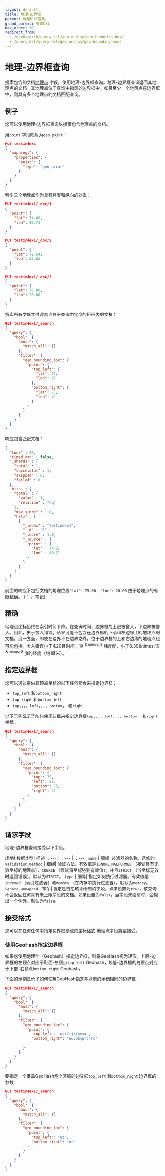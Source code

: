 ```yaml
---
layout: default
title: 地理-边界框
parent: 地理和XY查询
grand_parent: 查询DSL
nav_order: 10
redirect_from:
  - /opensearch/query-dsl/geo-and-xy/geo-bounding-box/
  - /query-dsl/query-dsl/geo-and-xy/geo-bounding-box/
---
```


# 地理-边界框查询

搜索包含的文档[地理点]({{site.url}}{{site.baseurl}}/opensearch/supported-field-types/geo-point/) 字段，使用地理-边界框查询。地理-边界框查询返回其地理点的文档，其地理点位于查询中指定的边界框中。如果至少一个地理点在边界框中，则具有多个地理点的文档匹配查询。

## 例子

您可以使用地理-边界框查询以搜索包含地理点的文档。

用`point` 字段映射为`geo_point`：

```json
PUT testindex1
{
  "mappings": {
    "properties": {
      "point": {
        "type": "geo_point"
      }
    }
  }
}
```

索引三个地理点作为具有纬度和纵向的对象：

```json
PUT testindex1/_doc/1
{
  "point": { 
    "lat": 74.00,
    "lon": 40.71
  }
}

PUT testindex1/_doc/2
{
  "point": { 
    "lat": 72.64,
    "lon": 22.62
  } 
}

PUT testindex1/_doc/3
{
  "point": { 
    "lat": 75.00,
    "lon": 28.00
  }
}
```

搜索所有文档并过滤其点位于查询中定义的矩形内的文档：

```json
GET testindex1/_search
{
  "query": {
    "bool": {
      "must": {
        "match_all": {}
      },
      "filter": {
        "geo_bounding_box": {
          "point": {
            "top_left": {
              "lat": 75,
              "lon": 28
            },
            "bottom_right": {
              "lat": 73,
              "lon": 41
            }
          }
        }
      }
    }
  }
}
```

响应包含匹配文档：

```json
{
  "took" : 20,
  "timed_out" : false,
  "_shards" : {
    "total" : 1,
    "successful" : 1,
    "skipped" : 0,
    "failed" : 0
  },
  "hits" : {
    "total" : {
      "value" : 1,
      "relation" : "eq"
    },
    "max_score" : 1.0,
    "hits" : [
      {
        "_index" : "testindex1",
        "_id" : "1",
        "_score" : 1.0,
        "_source" : {
          "point" : {
            "lat" : 74.0,
            "lon" : 40.71
          }
        }
      }
    ]
  }
}
```

前面的响应不包括文档的地理位置`"lat": 75.00, "lon": 28.00` 由于地理点的有限[精确](#precision)。
{： 。笔记}

## 精确

地理点坐标始终在索引时间下降。在查询时间，边界框的上限被舍入，下边界被舍入。因此，由于舍入错误，结果可能不包含在边界框的下部和左边缘上的地理点的文档。另一方面，即使在边界不在边界之外，位于边界框的上和右边缘的地理点也可能包括。舍入错误小于4.20且时间；10 <sup>＆minus; 8 </sup>纬度度，小于8.39＆times;10 <sup>＆minus; 8 </sup>度的经度（约1厘米）。

## 指定边界框

您可以通过提供其顶点坐标的以下任何组合来指定边界框：

- `top_left` 和`bottom_right`
- `top_right` 和`bottom_left`
- `top`，，，，`left`，，，，`bottom`， 和`right`

以下示例显示了如何使用该框来指定边界框`top`，，，，`left`，，，，`bottom`， 和`right` 坐标：

```json
GET testindex1/_search
{
  "query": {
    "bool": {
      "must": {
        "match_all": {}
      },
      "filter": {
        "geo_bounding_box": {
          "point": {
            "top": 75,
            "left": 28,
            "bottom": 73,
            "right": 41            
          }
        }
      }
    }
  }
}
```

## 请求字段

地理-边界框查询接受以下字段。

场地| 数据类型| 描述
：--- | ：--- | ：--- 
`_name` | 细绳| 过滤器的名称。选修的。
`validation_method` | 细绳| 验证方法。有效值是`IGNORE_MALFORMED` （接受具有无效坐标的地理点），`COERCE` （尝试将坐标胁到有效值），并且`STRICT` （当坐标无效时返回错误）。默认为`STRICT`。
`type` | 细绳| 指定如何执行过滤器。有效值是`indexed` （索引过滤器）和`memory` （在内存中执行过滤器）。默认为`memory`。
`ignore_unmapped` | 布尔| 指定是否忽略未绘制的字段。如果设置为`true`，该查询不会返回任何具有未上限字段的文档。如果设置为`false`，当字段未绘制时，会抛出一个例外。默认为`false`。

## 接受格式

您可以在任何任何中指定边界框顶点的坐标[格式]({{site.url}}{{site.baseurl}}/opensearch/supported-field-types/geo-point#formats) 地理点字段类型接受。

### 使用GeoHash指定边界框

如果您使用地理什（Geohash）指定边界框，则将GeoHash视为矩形。上层-边界框的左顶点对应于鞋面-左顶点`top_left` Geohash，较低-边界框的右顶点对应于下部-右顶点`bottom_right` Geohash。

下面的示例显示了如何使用GeoHash指定与以前的示例相同的边界框：

```json
GET testindex1/_search
{
  "query": {
    "bool": {
      "must": {
        "match_all": {}
      },
      "filter": {
        "geo_bounding_box": {
          "point": {
            "top_left": "ut7ftjkfxm34",
            "bottom_right": "uuvpkcprc4rc"
          }
        }
      }
    }
  }
}
```

要指定一个覆盖GeoHash整个区域的边界框`top_left` 和`bottom_right` 边界框的参数：

```json
GET testindex1/_search
{
  "query": {
    "bool": {
      "must": {
        "match_all": {}
      },
      "filter": {
        "geo_bounding_box": {
          "point": {
            "top_left": "ut",
            "bottom_right": "ut"
          }
        }
      }
    }
  }
}
```
